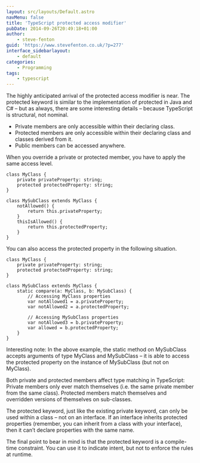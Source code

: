 ```yaml
---
layout: src/layouts/Default.astro
navMenu: false
title: 'TypeScript protected access modifier'
pubDate: 2014-09-26T20:49:18+01:00
author:
    - steve-fenton
guid: 'https://www.stevefenton.co.uk/?p=277'
interface_sidebarlayout:
    - default
categories:
    - Programming
tags:
    - typescript
---
```


The highly anticipated arrival of the protected access modifier is near. The protected keyword is similar to the implementation of protected in Java and C# – but as always, there are some interesting details – because TypeScript is structural, not nominal.

- Private members are only accessible within their declaring class.
- Protected members are only accessible within their declaring class and classes derived from it.
- Public members can be accessed anywhere.

When you override a private or protected member, you have to apply the same access level.

```
class MyClass {
    private privateProperty: string;
    protected protectedProperty: string;
}

class MySubClass extends MyClass {
    notAllowed() {
        return this.privateProperty;
    }
    thisIsAllowed() {
        return this.protectedProperty;
    }
}
```
You can also access the protected property in the following situation.

```
class MyClass {
    private privateProperty: string;
    protected protectedProperty: string;
}

class MySubClass extends MyClass {
    static compare(a: MyClass, b: MySubClass) {
        // Accessing MyClass properties
        var notAllowed1 = a.privateProperty;
        var notAllowed2 = a.protectedProperty;

        // Accessing MySubClass properties
        var notAllowed3 = b.privateProperty;
        var allowed = b.protectedProperty;
    }
}
```
Interesting note: In the above example, the static method on MySubClass accepts arguments of type MyClass and MySubClass – it is able to access the protected property on the instance of MySubClass (but not on MyClass).

Both private and protected members affect type matching in TypeScript: Private members only ever match themselves (i.e. the same private member from the same class). Protected members match themselves and overridden versions of themselves on sub-classes.

The protected keyword, just like the existing private keyword, can only be used within a class – not on an interface. If an interface inherits protected properties (remember, you can inherit from a class with your interface), then it can’t declare properties with the same name.

The final point to bear in mind is that the protected keyword is a compile-time constraint. You can use it to indicate intent, but not to enforce the rules at runtime.